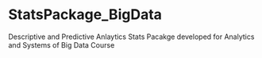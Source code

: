 # StatsPackage_BigData
Descriptive and Predictive Anlaytics Stats Pacakge developed for Analytics and Systems of Big Data Course
